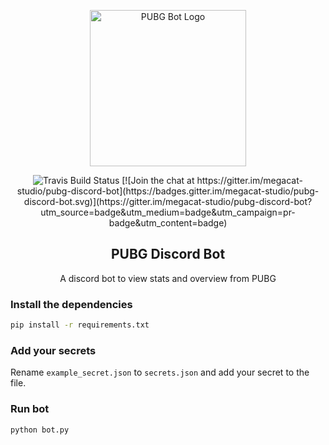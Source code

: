<p align="center"><img width="250" src="https://i.imgur.com/mlVhzVq.png" alt="PUBG Bot Logo"></p>

<p align="center">
  <img src="https://travis-ci.org/MEGACAT-studio/pubg-discord-bot.svg?branch=master" alt="Travis Build Status"></a>
  [![Join the chat at https://gitter.im/megacat-studio/pubg-discord-bot](https://badges.gitter.im/megacat-studio/pubg-discord-bot.svg)](https://gitter.im/megacat-studio/pubg-discord-bot?utm_source=badge&utm_medium=badge&utm_campaign=pr-badge&utm_content=badge)
</p>



<h2 align="center">PUBG Discord Bot</h2>
<p align="center">A discord bot to view stats and overview from PUBG</p>

### Install the dependencies

```bash
pip install -r requirements.txt
```

### Add your secrets
Rename `example_secret.json` to `secrets.json` and add your secret to the file.

### Run bot
```bash
python bot.py
```
